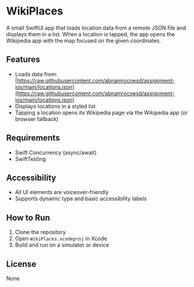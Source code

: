 # WikiPlaces

A small SwiftUI app that loads location data from a remote JSON file and displays them in a list. 
When a location is tapped, the app opens the Wikipedia app with the map focused on the given coordinates.

## Features

- Loads data from:  
  [https://raw.githubusercontent.com/abnamrocoesd/assignment-ios/main/locations.json](https://raw.githubusercontent.com/abnamrocoesd/assignment-ios/main/locations.json)
- Displays locations in a styled list
- Tapping a location opens its Wikipedia page via the Wikipedia app (or browser fallback)

## Requirements

- Swift Concurrency (async/await)
- SwiftTesting

## Accessibility

- All UI elements are voiceover-friendly
- Supports dynamic type and basic accessibility labels

## How to Run

1. Clone the repository
2. Open `WikiPlaces.xcodeproj` in Xcode
3. Build and run on a simulator or device

## License

None

